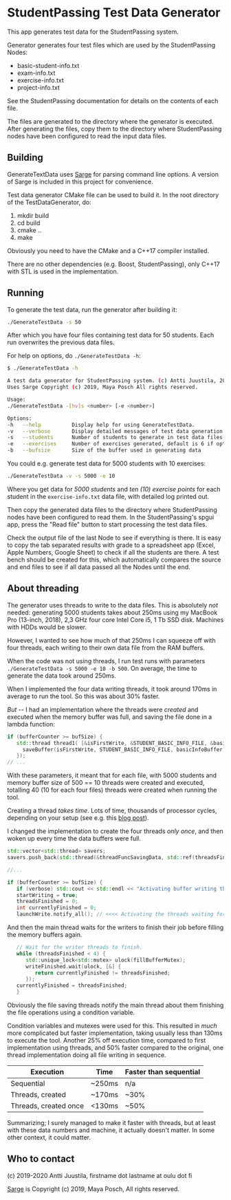 # StudentPassing Test Data Generator

This app generates test data for the StudentPassing system.

Generator generates four test files which are used by the StudentPassing Nodes:

* basic-student-info.txt
* exam-info.txt
* exercise-info.txt
* project-info.txt

See the StudentPassing documentation for details on the contents of each file.

The files are generated to the directory where the generator is executed. After generating the files, copy them to the directory where StudentPassing nodes have been configured to read the input data files.

## Building

GenerateTextData uses [Sarge](https://github.com/MayaPosch/Sarge) for parsing command line options. A version of Sarge is included in this project for convenience.

Test data generator CMake file can be used to build it. In the root directory of the TestDataGenerator, do:

1. mkdir build
2. cd build
3. cmake ..
4. make

Obviously you need to have the CMake and a C++17 compiler installed.

There are no other dependencies (e.g. Boost, StudentPassing), only C++17 with STL is used in the implementation.

## Running

To generate the test data, run the generator after building it:

```bash
./GenerateTestData -s 50
```
After which you have four files containing test data for 50 students. Each run overwrites the previous data files.

For help on options, do `./GenerateTestData -h`:

```bash
$ ./GenerateTestData -h

A test data generator for StudentPassing system. (c) Antti Juustila, 2019.
Uses Sarge Copyright (c) 2019, Maya Posch All rights reserved.

Usage:
./GenerateTestData -[hv]s <number> [-e <number>]

Options: 
-h   --help          Display help for using GenerateTestData.
-v   --verbose       Display detailed messages of test data generation process.
-s   --students      Number of students to generate in test data files.
-e   --exercises     Number of exercises generated, default is 6 if option not provided.
-b   --bufsize       Size of the buffer used in generating data
```

You could e.g. generate test data for 5000 students with 10 exercises:

```bash
./GenerateTestData -v -s 5000 -e 10
```

Where you get data for *5000 students* and *ten (10) exercise points* for each student in the `exercise-info.txt` data file, with detailed log printed out. 

Then copy the generated data files to the directory where StudentPassing nodes have been configured to read them. In the StudentPassing's spgui app, press the "Read file" button to start processing the test data files.

Check the output file of the last Node to see if everything is there. It is easy to copy the tab separated results with grade to a spreadsheet app (Excel, Apple Numbers, Google Sheet) to check if all the students are there. A test bench should be created for this, which automatically compares the source and end files to see if all data passed all the Nodes until the end.

## About threading

The generator uses threads to write to the data files. This is absolutely *not* needed: generating 5000 students takes about 250ms using my MacBook Pro (13-inch, 2018), 2,3 GHz four core Intel Core i5, 1 Tb SSD disk. Machines with HDDs would be slower.

However, I wanted to see how much of that 250ms I can squeeze off with four threads, each writing  to their own data file from the RAM buffers.

When the code was not using threads, I run test runs with parameters ` ./GenerateTestData -s 5000 -e 10 -b 500`. On average, the time to generate the data took around 250ms.

When I implemented the four data writing threads, it took around 170ms in average to run the tool. So this was about 30% faster. 

*But* -- I had an implementation where the threads were *created* and executed when the memory buffer was full, and saving the file done in a lambda function:

```C++
if (bufferCounter >= bufSize) {
   std::thread thread1( [&isFirstWrite, &STUDENT_BASIC_INFO_FILE, &basicInfoBuffer] {
     saveBuffer(isFirstWrite, STUDENT_BASIC_INFO_FILE, basicInfoBuffer);
   });
// ...
```
With these parameters, it meant that for each file, with 5000 students and memory buffer size of 500 == 10 threads were created and executed, totalling 40 (10 for each four files) threads were created when running the tool.

Creating a thread *takes time*. Lots of time, thousands of processor cycles, depending on your setup (see e.g. this [blog post](https://lemire.me/blog/2020/01/30/cost-of-a-thread-in-c-under-linux/)).

I changed the implementation to create the four threads *only once*, and then woken up every time the data buffers were full.

```C++
std::vector<std::thread> savers;
savers.push_back(std::thread(&threadFuncSavingData, std::ref(threadsFinished), std::cref(STUDENT_BASIC_INFO_FILE), std::ref(basicInfoBuffer)));

//...

if (bufferCounter >= bufSize) {
   if (verbose) std::cout << std::endl << "Activating buffer writing threads..." << std::endl;
   startWriting = true;
   threadsFinished = 0;
   int currentlyFinished = 0;
   launchWrite.notify_all(); // <<<< Activating the threads waiting for the condition variable...

```
And then the main thread waits for the writers to finish their job before filling the memory buffers again.

```C++
   // Wait for the writer threads to finish.
   while (threadsFinished < 4) {
      std::unique_lock<std::mutex> ulock(fillBufferMutex);
      writeFinished.wait(ulock, [&] {
         return currentlyFinished != threadsFinished;
      });
   currentlyFinished = threadsFinished;
   }
```
Obviously the file saving threads notify the main thread about them finishing the file operations using a condition variable.

Condition variables and mutexes were used for this. This resulted in *much* more complicated but faster implementation, taking usually less than 130ms to execute the tool. Another 25% off execution time, compared to first implementation using threads, and 50% faster compared to the original, one thread implementation doing all file writing in sequence.

| Execution | Time | Faster than sequential |
|---------|----------|---------|
| Sequential | ~250ms |   n/a  |
| Threads, created | ~170ms | ~30% |
| Threads, created once | <130ms | ~50% |

Summarizing; I surely managed to make it faster with threads, but at least with these data numbers and machine, it actually doesn't matter. In some other context, it could matter.

## Who to contact

(c) 2019-2020  Antti Juustila, firstname dot lastname at oulu dot fi

[Sarge](https://github.com/MayaPosch/Sarge)  is Copyright (c) 2019, Maya Posch, All rights reserved.
